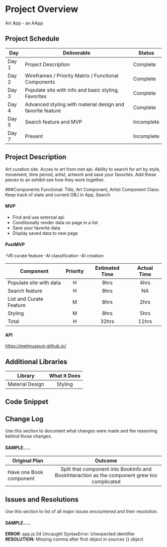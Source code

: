# Project Overview
Art App - an AApp

## Project Schedule

|  Day | Deliverable | Status
|---|---| ---|
|Day 1| Project Description | Complete
|Day 2| Wireframes / Priority Matrix / Functional Components | Complete
|Day 3| Populate site with info and basic styling, Favorites| Complete
|Day 4| Advanced styling with material design and favorite feature| Complete
|Day 5| Search feature and MVP | Incomplete
|Day 7| Present | Incomplete


## Project Description

Art curation site. Acces to art from met api. Ability to search for art by style, movement, time period, artist, artwork and save your favorites. Add these pieces to an
exhibit see how they work together. 


###Components
Functional: Title, Art Component, Artist Component
Class: Keep track of state and current OBJ in App, Search

#### MVP 

- Find and use external api 
- Conditionally render data on page in a list
- Save your favorite data
- Display saved data to new page

#### PostMVP 
-VR curate feature
-AI classification
-AI creation


| Component | Priority | Estimated Time | Actual Time |
| --- | :---: |  :---: | :---: |
| Populate site with data | H | 8hrs| 4hrs |
| Search feature | H | 8hrs| NA |
| List and Curate Feature | M | 8hrs | 2hrs|
| Styling| M | 8hrs | 5hrs|
| Total | H | 32hrs| 11hrs| 

#### API
https://metmuseum.github.io/

## Additional Libraries
 
| Library | What it Does | 
| --- | :---: |  
| Material Design | Styling| 










## Code Snippet
## Change Log
 Use this section to document what changes were made and the reasoning behind those changes.  
#### SAMPLE.....
| Original Plan | Outcome | 
| --- | :---: |  
| Have one Book component | Split that component into BookInfo and BookInteraction as the component grew too complicated | 

## Issues and Resolutions
 Use this section to list of all major issues encountered and their resolution.

#### SAMPLE.....
**ERROR**: app.js:34 Uncaught SyntaxError: Unexpected identifier                                
**RESOLUTION**: Missing comma after first object in sources {} object
